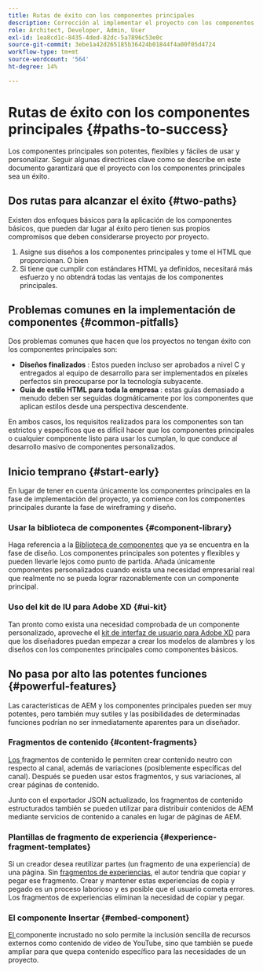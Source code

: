 ```yaml
---
title: Rutas de éxito con los componentes principales
description: Corrección al implementar el proyecto con los componentes principales
role: Architect, Developer, Admin, User
exl-id: 1ea8cd1c-8435-4ded-82dc-5a7896c53e0c
source-git-commit: 3ebe1a42d265185b36424b01844f4a00f05d4724
workflow-type: tm+mt
source-wordcount: '564'
ht-degree: 14%

---
```


# Rutas de éxito con los componentes principales {#paths-to-success}

Los componentes principales son potentes, flexibles y fáciles de usar y personalizar. Seguir algunas directrices clave como se describe en este documento garantizará que el proyecto con los componentes principales sea un éxito.

## Dos rutas para alcanzar el éxito {#two-paths}

Existen dos enfoques básicos para la aplicación de los componentes básicos, que pueden dar lugar al éxito pero tienen sus propios compromisos que deben considerarse proyecto por proyecto.

1. Asigne sus diseños a los componentes principales y tome el HTML que proporcionan. O bien
1. Si tiene que cumplir con estándares HTML ya definidos, necesitará más esfuerzo y no obtendrá todas las ventajas de los componentes principales.

## Problemas comunes en la implementación de componentes {#common-pitfalls}

Dos problemas comunes que hacen que los proyectos no tengan éxito con los componentes principales son:

* **Diseños finalizados** : Estos pueden incluso ser aprobados a nivel C y entregados al equipo de desarrollo para ser implementados en píxeles perfectos sin preocuparse por la tecnología subyacente.
* **Guía de estilo HTML para toda la empresa** : estas guías demasiado a menudo deben ser seguidas dogmáticamente por los componentes que aplican estilos desde una perspectiva descendente.

En ambos casos, los requisitos realizados para los componentes son tan estrictos y específicos que es difícil hacer que los componentes principales o cualquier componente listo para usar los cumplan, lo que conduce al desarrollo masivo de componentes personalizados.

## Inicio temprano {#start-early}

En lugar de tener en cuenta únicamente los componentes principales en la fase de implementación del proyecto, ya comience con los componentes principales durante la fase de wireframing y diseño.

### Usar la biblioteca de componentes {#component-library}

Haga referencia a la [Biblioteca de componentes](https://adobe.com/go/aem_cmp_library) que ya se encuentra en la fase de diseño. Los componentes principales son potentes y flexibles y pueden llevarle lejos como punto de partida. Añada únicamente componentes personalizados cuando exista una necesidad empresarial real que realmente no se pueda lograr razonablemente con un componente principal.

### Uso del kit de IU para Adobe XD {#ui-kit}

Tan pronto como exista una necesidad comprobada de un componente personalizado, aproveche el [kit de interfaz de usuario para Adobe XD](https://experienceleague.adobe.com/docs/experience-manager-learn/assets/AEM-CoreComponents-UI-Kit.xd) para que los diseñadores puedan empezar a crear los modelos de alambres y los diseños con los componentes principales como componentes básicos.

## No pasa por alto las potentes funciones {#powerful-features}

Las características de AEM y los componentes principales pueden ser muy potentes, pero también muy sutiles y las posibilidades de determinadas funciones podrían no ser inmediatamente aparentes para un diseñador.

### Fragmentos de contenido {#content-fragments}

[Los ](https://docs.adobe.com/content/help/en/experience-manager-cloud-service/sites/authoring/fundamentals/content-fragments.html) fragmentos de contenido le permiten crear contenido neutro con respecto al canal, además de variaciones (posiblemente específicas del canal). Después se pueden usar estos fragmentos, y sus variaciones, al crear páginas de contenido.

Junto con el exportador JSON actualizado, los fragmentos de contenido estructurados también se pueden utilizar para distribuir contenidos de AEM mediante servicios de contenido a canales en lugar de páginas de AEM.

### Plantillas de fragmento de experiencia {#experience-fragment-templates}

Si un creador desea reutilizar partes (un fragmento de una experiencia) de una página. Sin [fragmentos de experiencias,](https://docs.adobe.com/content/help/en/experience-manager-cloud-service/sites/authoring/fundamentals/experience-fragments.html) el autor tendría que copiar y pegar ese fragmento. Crear y mantener estas experiencias de copia y pegado es un proceso laborioso y es posible que el usuario cometa errores. Los fragmentos de experiencias eliminan la necesidad de copiar y pegar.

### El componente Insertar {#embed-component}

[El ](/help/components/embed.md) componente incrustado no solo permite la inclusión sencilla de recursos externos como contenido de vídeo de YouTube, sino que también se puede ampliar para que quepa contenido específico para las necesidades de un proyecto.
